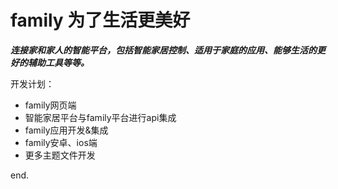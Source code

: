 # family 为了生活更美好

_**连接家和家人的智能平台，包括智能家居控制、适用于家庭的应用、能够生活的更好的辅助工具等等。**_

开发计划：

- family网页端
- 智能家居平台与family平台进行api集成
- family应用开发&集成
- family安卓、ios端
- 更多主题文件开发

end.